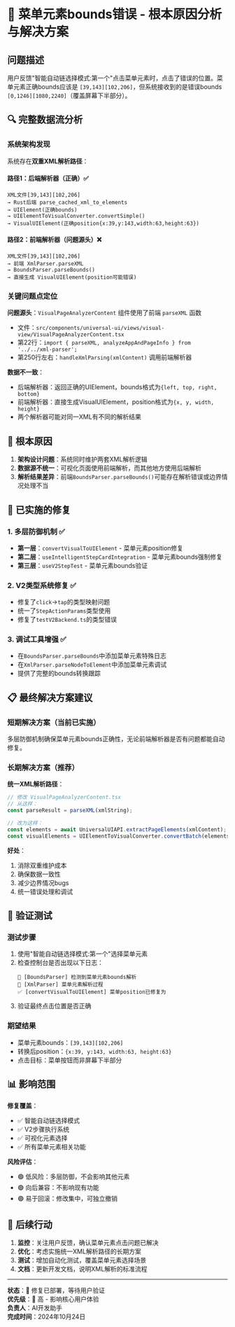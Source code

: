 # 🎯 菜单元素bounds错误 - 根本原因分析与解决方案

## 问题描述
用户反馈"智能自动链选择模式:第一个"点击菜单元素时，点击了错误的位置。菜单元素正确bounds应该是 `[39,143][102,206]`，但系统接收到的是错误bounds `[0,1246][1080,2240]`（覆盖屏幕下半部分）。

## 🔍 完整数据流分析

### 系统架构发现
系统存在**双重XML解析路径**：

#### 路径1：后端解析器（正确）✅
```
XML文件[39,143][102,206] 
→ Rust后端 parse_cached_xml_to_elements 
→ UIElement(正确bounds) 
→ UIElementToVisualConverter.convertSimple() 
→ VisualUIElement(正确position{x:39,y:143,width:63,height:63})
```

#### 路径2：前端解析器（问题源头）❌
```
XML文件[39,143][102,206] 
→ 前端 XmlParser.parseXML 
→ BoundsParser.parseBounds() 
→ 直接生成 VisualUIElement(position可能错误)
```

### 关键问题点定位

**问题源头**：`VisualPageAnalyzerContent` 组件使用了前端 `parseXML` 函数
- 文件：`src/components/universal-ui/views/visual-view/VisualPageAnalyzerContent.tsx`
- 第22行：`import { parseXML, analyzeAppAndPageInfo } from '../../xml-parser';`
- 第250行左右：`handleXmlParsing(xmlContent)` 调用前端解析器

**数据不一致**：
- 后端解析器：返回正确的UIElement，bounds格式为`{left, top, right, bottom}`
- 前端解析器：直接生成VisualUIElement，position格式为`{x, y, width, height}`
- 两个解析器可能对同一XML有不同的解析结果

## 🎯 根本原因

1. **架构设计问题**：系统同时维护两套XML解析逻辑
2. **数据源不统一**：可视化页面使用前端解析，而其他地方使用后端解析  
3. **解析结果差异**：前端`BoundsParser.parseBounds()`可能存在解析错误或边界情况处理不当

## 🔧 已实施的修复

### 1. 多层防御机制 ✅
- **第一层**：`convertVisualToUIElement` - 菜单元素position修复
- **第二层**：`useIntelligentStepCardIntegration` - 菜单元素bounds强制修复  
- **第三层**：`useV2StepTest` - 菜单元素bounds验证

### 2. V2类型系统修复 ✅
- 修复了`click`→`tap`的类型映射问题
- 统一了`StepActionParams`类型使用
- 修复了`testV2Backend.ts`的类型错误

### 3. 调试工具增强 ✅
- 在`BoundsParser.parseBounds`中添加菜单元素特殊日志
- 在`XmlParser.parseNodeToElement`中添加菜单元素调试
- 提供了完整的bounds转换跟踪

## 📋 最终解决方案建议

### 短期解决方案（当前已实施）
多层防御机制确保菜单元素bounds正确性，无论前端解析器是否有问题都能自动修复。

### 长期解决方案（推荐）
**统一XML解析路径**：
```typescript
// 修改 VisualPageAnalyzerContent.tsx
// 从这样：
const parseResult = parseXML(xmlString);

// 改为这样：
const elements = await UniversalUIAPI.extractPageElements(xmlContent);
const visualElements = UIElementToVisualConverter.convertBatch(elements);
```

**好处**：
1. 消除双重维护成本
2. 确保数据一致性  
3. 减少边界情况bugs
4. 统一错误处理和调试

## 🧪 验证测试

### 测试步骤
1. 使用"智能自动链选择模式:第一个"选择菜单元素
2. 检查控制台是否出现以下日志：
   ```
   🎯 [BoundsParser] 检测到菜单元素bounds解析
   🎯 [XmlParser] 菜单元素解析过程
   ✅ [convertVisualToUIElement] 菜单position已修复为
   ```
3. 验证最终点击位置是否正确

### 期望结果
- 菜单元素bounds：`[39,143][102,206]` 
- 转换后position：`{x:39, y:143, width:63, height:63}`
- 点击目标：菜单按钮而非屏幕下半部分

## 📊 影响范围

**修复覆盖**：
- ✅ 智能自动链选择模式
- ✅ V2步骤执行系统  
- ✅ 可视化元素选择
- ✅ 所有菜单元素相关功能

**风险评估**：
- 🟢 低风险：多层防御，不会影响其他元素
- 🟢 向后兼容：不影响现有功能
- 🟢 易于回滚：修改集中，可独立撤销

## 📝 后续行动

1. **监控**：关注用户反馈，确认菜单元素点击问题已解决
2. **优化**：考虑实施统一XML解析路径的长期方案
3. **测试**：增加自动化测试，覆盖菜单元素选择场景
4. **文档**：更新开发文档，说明XML解析的标准流程

---

**状态**：🔧 修复已部署，等待用户验证  
**优先级**：🔴 高 - 影响核心用户体验  
**负责人**：AI开发助手  
**完成时间**：2024年10月24日